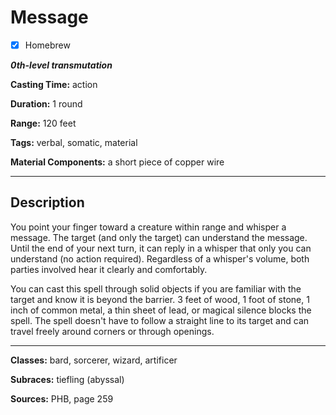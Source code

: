 # Message

- [x] Homebrew

***0th-level transmutation***

**Casting Time:** action

**Duration:** 1 round

**Range:** 120 feet

**Tags:** verbal, somatic, material

**Material Components:** a short piece of copper wire

---

## Description
You point your finger toward a creature within range and whisper a message. The target (and only the target) can understand the message. Until the end of your next turn, it can reply in a whisper that only you can understand (no action required). Regardless of a whisper's volume, both parties involved hear it clearly and comfortably.

You can cast this spell through solid objects if you are familiar with the target and know it is beyond the barrier. 3 feet of wood, 1 foot of stone, 1 inch of common metal, a thin sheet of lead, or magical silence blocks the spell. The spell doesn't have to follow a straight line to its target and can travel freely around corners or through openings.

---

**Classes:** bard, sorcerer, wizard, artificer

**Subraces:** tiefling (abyssal)

**Sources:** PHB, page 259
